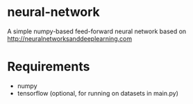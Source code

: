 # neural-network
A simple numpy-based feed-forward neural network based on http://neuralnetworksanddeeplearning.com

# Requirements
+ numpy
+ tensorflow (optional, for running on datasets in main.py)
